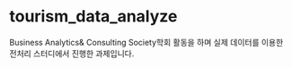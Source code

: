 # tourism_data_analyze

Business Analytics& Consulting Society학회 활동을 하며 실제 데이터를 이용한 전처리 스터디에서 진행한 과제입니다.
